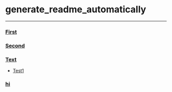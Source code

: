 # 
# generate_readme_automatically

---
### [First](./First/holder.md)
### [Second](./Second/HI.md)
### [Text](./Text/hio.md)
- [Test1](./Text/Test1/11213124151.md)

### [hi](./hi/zzz.md)
